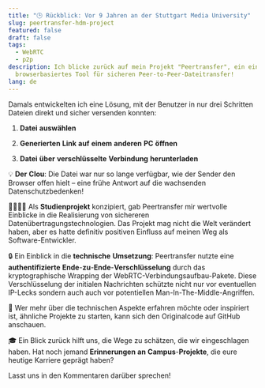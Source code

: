 ```yaml
---
title: "🕒 Rückblick: Vor 9 Jahren an der Stuttgart Media University"
slug: peertransfer-hdm-project
featured: false
draft: false
tags:
  - WebRTC
  - p2p
description: Ich blicke zurück auf mein Projekt "Peertransfer", ein einfaches,
  browserbasiertes Tool für sicheren Peer-to-Peer-Dateitransfer!
lang: de
---
```

Damals entwickelten ich eine Lösung, mit der Benutzer in nur drei Schritten Dateien direkt und sicher versenden konnten:

1.  **Datei** **auswählen**
    
2.  **Generierten** **Link** **auf** **einem** **anderen** **PC** **öffnen**
    
3.  **Datei** **über** **verschlüsselte** **Verbindung** **herunterladen**
    

💡 **Der** **Clou**: Die Datei war nur so lange verfügbar, wie der Sender den Browser offen hielt – eine frühe Antwort auf die wachsenden Datenschutzbedenken!

👨‍🎓👩‍🎓 Als **Studienprojekt** konzipiert, gab Peertransfer mir wertvolle Einblicke in die Realisierung von sichereren Datenübertragungstechnologien. Das Projekt mag nicht die Welt verändert haben, aber es hatte definitiv positiven Einfluss auf meinen Weg als Software-Entwickler.

🔒 Ein Einblick in die **technische** **Umsetzung**: Peertransfer nutzte eine **authentifizierte** **Ende**\-**zu**\-**Ende**\-**Verschlüsselung** durch das kryptographische Wrapping der WebRTC-Verbindungsaufbau-Pakete. Diese Verschlüsselung der initialen Nachrichten schützte nicht nur vor eventuellen IP-Lecks sondern auch auch vor potentiellen Man-In-The-Middle-Angriffen.

🔗 Wer mehr über die technischen Aspekte erfahren möchte oder inspiriert ist, ähnliche Projekte zu starten, kann sich den Originalcode auf GitHub anschauen.

🎓 Ein Blick zurück hilft uns, die Wege zu schätzen, die wir eingeschlagen haben. Hat noch jemand **Erinnerungen** **an** **Campus**\-**Projekte**, die eure heutige Karriere geprägt haben?

Lasst uns in den Kommentaren darüber sprechen!